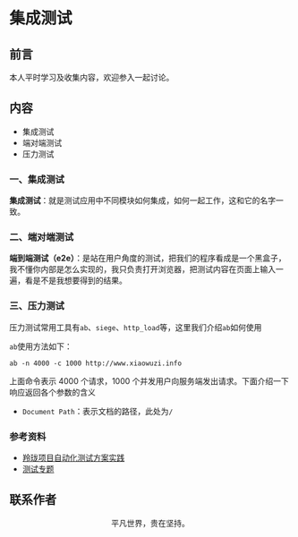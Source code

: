 # 集成测试

## 前言

本人平时学习及收集内容，欢迎参入一起讨论。

## 内容

- 集成测试
- 端对端测试
- 压力测试

### 一、集成测试

**集成测试**：就是测试应用中不同模块如何集成，如何一起工作，这和它的名字一致。

### 二、端对端测试

**端到端测试（e2e）**：是站在用户角度的测试，把我们的程序看成是一个黑盒子，我不懂你内部是怎么实现的，我只负责打开浏览器，把测试内容在页面上输入一遍，看是不是我想要得到的结果。

### 三、压力测试

压力测试常用工具有`ab`、`siege`、`http_load`等，这里我们介绍`ab`如何使用

`ab`使用方法如下：

`ab -n 4000 -c 1000 http://www.xiaowuzi.info`

上面命令表示 4000 个请求，1000 个并发用户向服务端发出请求。下面介绍一下响应返回各个参数的含义

- `Document Path`：表示文档的路径，此处为`/`

### 参考资料

- [羚珑项目自动化测试方案实践](https://mp.weixin.qq.com/s/Ta7SFF3IPtW8itZnQypeBA)
- [测试专题](https://github.com/yanlele/node-index/tree/master/book/13%E3%80%81%E6%B5%8B%E8%AF%95%E4%B8%93%E9%A2%98)

## 联系作者

<div align="center">
    <p>
        平凡世界，贵在坚持。
    </p>
    <img :src="$withBase('/about/contact.png')" />
</div>
